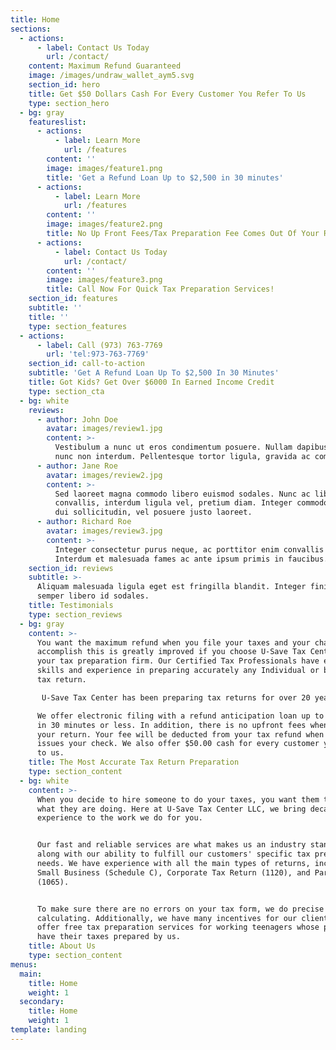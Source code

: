 ```yaml
---
title: Home
sections:
  - actions:
      - label: Contact Us Today
        url: /contact/
    content: Maximum Refund Guaranteed
    image: /images/undraw_wallet_aym5.svg
    section_id: hero
    title: Get $50 Dollars Cash For Every Customer You Refer To Us
    type: section_hero
  - bg: gray
    featureslist:
      - actions:
          - label: Learn More
            url: /features
        content: ''
        image: images/feature1.png
        title: 'Get a Refund Loan Up to $2,500 in 30 minutes'
      - actions:
          - label: Learn More
            url: /features
        content: ''
        image: images/feature2.png
        title: No Up Front Fees/Tax Preparation Fee Comes Out Of Your Refund
      - actions:
          - label: Contact Us Today
            url: /contact/
        content: ''
        image: images/feature3.png
        title: Call Now For Quick Tax Preparation Services!
    section_id: features
    subtitle: ''
    title: ''
    type: section_features
  - actions:
      - label: Call (973) 763-7769
        url: 'tel:973-763-7769'
    section_id: call-to-action
    subtitle: 'Get A Refund Loan Up To $2,500 In 30 Minutes'
    title: Got Kids? Get Over $6000 In Earned Income Credit
    type: section_cta
  - bg: white
    reviews:
      - author: John Doe
        avatar: images/review1.jpg
        content: >-
          Vestibulum a nunc ut eros condimentum posuere. Nullam dapibus quis
          nunc non interdum. Pellentesque tortor ligula, gravida ac commodo eu.
      - author: Jane Roe
        avatar: images/review2.jpg
        content: >-
          Sed laoreet magna commodo libero euismod sodales. Nunc ac libero
          convallis, interdum ligula vel, pretium diam. Integer commodo sem at
          dui sollicitudin, vel posuere justo laoreet.
      - author: Richard Roe
        avatar: images/review3.jpg
        content: >-
          Integer consectetur purus neque, ac porttitor enim convallis vitae.
          Interdum et malesuada fames ac ante ipsum primis in faucibus.
    section_id: reviews
    subtitle: >-
      Aliquam malesuada ligula eget est fringilla blandit. Integer finibus
      semper libero id sodales. 
    title: Testimonials
    type: section_reviews
  - bg: gray
    content: >-
      You want the maximum refund when you file your taxes and your chance to
      accomplish this is greatly improved if you choose U-Save Tax Center as
      your tax preparation firm. Our Certified Tax Professionals have extensive
      skills and experience in preparing accurately any Individual or business
      tax return.

       U-Save Tax Center has been preparing tax returns for over 20 years. Our accurate and reliable services are what makes us an industry leader along with the ability to fulfill our customers’ specific tax preparation needs.

      We offer electronic filing with a refund anticipation loan up to $2500.00
      in 30 minutes or less. In addition, there is no upfront fees when you file
      your return. Your fee will be deducted from your tax refund when the IRS
      issues your check. We also offer $50.00 cash for every customer you refer
      to us.
    title: The Most Accurate Tax Return Preparation
    type: section_content
  - bg: white
    content: >-
      When you decide to hire someone to do your taxes, you want them to know
      what they are doing. Here at U-Save Tax Center LLC, we bring decades of
      experience to the work we do for you.


      Our fast and reliable services are what makes us an industry standout
      along with our ability to fulfill our customers' specific tax preparation
      needs. We have experience with all the main types of returns, including
      Small Business (Schedule C), Corporate Tax Return (1120), and Partnerships
      (1065).


      To make sure there are no errors on your tax form, we do precise
      calculating. Additionally, we have many incentives for our clients. We
      offer free tax preparation services for working teenagers whose parents
      have their taxes prepared by us.
    title: About Us
    type: section_content
menus:
  main:
    title: Home
    weight: 1
  secondary:
    title: Home
    weight: 1
template: landing
---
```


